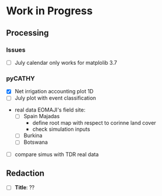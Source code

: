 # Work in Progress


## Processing

### Issues 
- [ ] July calendar only works for matplolib 3.7

### pyCATHY
- [x] Net irrigation accounting plot 1D
- [ ] July plot with event classification

- real data EOMAJI's field site:
  - [ ] Spain Majadas
    - define root map with respect to corinne land cover
    - check simulation inputs
  - [ ] Burkina
  - [ ] Botswana
 
- [ ] compare simus with TDR real data
## Redaction

- [ ] **Title**: ??



